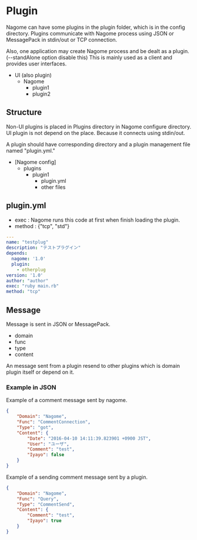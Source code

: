 
Plugin
======

Nagome can have some plugins in the plugin folder, which is in the config directory.
Plugins communicate with Nagome process using JSON or MessagePack in stdin/out or TCP connection.

Also, one application may create Nagome process and be dealt as a plugin. (--standAlone option disable this)
This is mainly used as a client and provides user interfaces.

 + UI (also plugin)
   + Nagome
     + plugin1
     + plugin2

Structure
---------

Non-UI plugins is placed in Plugins directory in Nagome configure directory.
UI plugin is not depend on the place.
Because it connects using stdin/out.

A plugin should have corresponding directory and a plugin management file named "plugin.yml."

 + [Nagome config]
   + plugins
     + plugin1
        + plugin.yml
        + other files

plugin.yml
----------

 + exec : Nagome runs this code at first when finish loading the plugin.
 + method : {"tcp", "std"}

~~~ yaml
---
name: "testplug"
description: "テストプラグイン"
depends:
  nagome: '1.0'
  plugin:
    - otherplug
version: '1.0'
author: "author"
exec: "ruby main.rb"
method: "tcp"
~~~

Message
-------

Message is sent in JSON or MessagePack.

 + domain
 + func
 + type
 + content

An message sent from a plugin resend to other plugins which is domain plugin itself or depend on it.

### Example in JSON

Example of a comment message sent by nagome.

~~~ json
{
    "Domain": "Nagome",
    "Func": "CommentConnection",
    "Type": "got",
    "Content": {
        "Date": "2016-04-10 14:11:39.823901 +0900 JST",
        "User": "ユーザ",
        "Comment": "test",
        "Iyayo": false
    }
}
~~~

Example of a sending comment message sent by a plugin.

~~~ json
{
    "Domain": "Nagome",
    "Func": "Query",
    "Type": "CommentSend",
    "Content": {
        "Comment": "test",
        "Iyayo": true
    }
}
~~~
